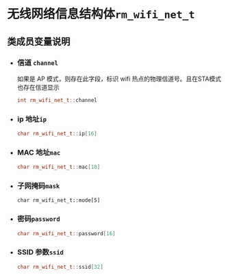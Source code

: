 # 无线网络信息结构体`rm_wifi_net_t`

## 类成员变量说明

- ### 信道 `channel`

    如果是 AP 模式，则存在此字段，标识 wifi 热点的物理信道号。且在STA模式也存在信道显示

    ```C++
    int rm_wifi_net_t::channel
    ```

- ### ip 地址`ip`

    ```C++
    char rm_wifi_net_t::ip[16]
    ```

- ### MAC 地址`mac`

    ```C++
    char rm_wifi_net_t::mac[18]
    ```

- ### 子网掩码`mask`

    ```++
    char rm_wifi_net_t::mode[5]
    ```

- ### 密码`password`

    ```C++
    char rm_wifi_net_t::password[16]
    ```

- ### SSID 参数`ssid`

    ```C++
    char rm_wifi_net_t::ssid[32]
    ```
